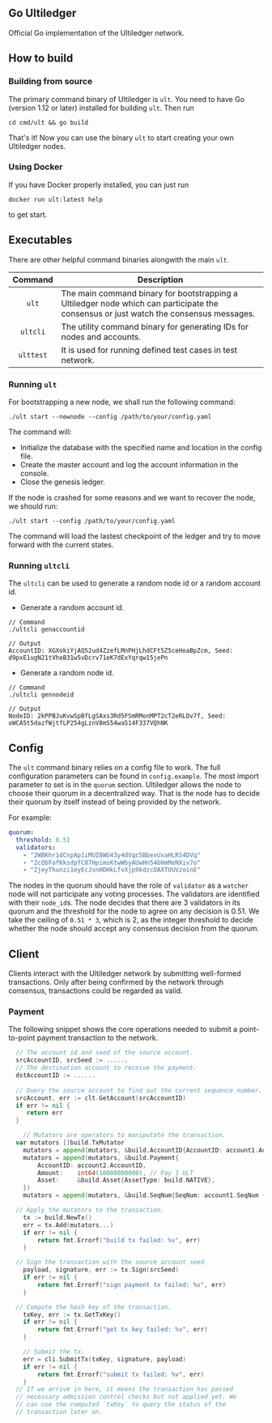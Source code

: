 ## Go Ultiledger
Official Go implementation of the Ultiledger network.

## How to build

### Building from source
The primary command binary of Ultiledger is `ult`. You need to have Go (version 1.12 or later) installed for building `ult`. Then run

```shell
cd cmd/ult && go build
```

That's it! Now you can use the binary `ult` to start creating your own Ultiledger nodes.

### Using Docker
If you have Docker properly installed, you can just run

```shell
docker run ult:latest help
```

to get start.

## Executables

There are other helpful command binaries alongwith the main `ult`.

|    Command    | Description |
| :-----------: | ----------- |
|    `ult`    | The main command binary for bootstrapping a Ultiledger node which can participate the consensus or just watch the consensus messages. |
|   `ultcli`  | The utility command binary for generating IDs for nodes and accounts. |
|   `ulttest` | It is used for running defined test cases in test network. |

### Running `ult`

For bootstrapping a new node, we shall run the following command:

```shell
./ult start --newnode --config /path/to/your/config.yaml
```

The command will:
  * Initialize the database with the specified name and location in the config file.
  * Create the master account and log the account information in the console.
  * Close the genesis ledger.

If the node is crashed for some reasons and we want to recover the node, we should run:

```shell
./ult start --config /path/to/your/config.yaml
```

The command will load the lastest checkpoint of the ledger and try to move forward with the current states.

### Running `ultcli`

The `ultcli` can be used to generate a random node id or a random account id.

* Generate a random account id.

```shell
// Command
./ultcli genaccountid

// Output
AccountID: XGXokiYjAQ52ud4ZzefLMnPHjLhdCFt5Z5ceHoaBpZcm, Seed: d9pxE1ugN21tVheB31w5vDcrv71eK7dExYqrqw15jePn
```

* Generate a random node id.

```shell
// Command
./ultcli gennodeid

// Output
NodeID: 2kPPBJuKvwSpBfLgSAxs3Rd5FSmRMonMPT2cT2eRLDv7f, Seed: oWCA5t5dazfWjtfLP254gLznV8mS54wa514F337VQhNK
```

## Config

The `ult` command binary relies on a config file to work. The full configuration parameters can be found in `config.example`.
The most import parameter to set is in the `quorum` section. Ultiledger allows the node to choose their quorum in a decentralized way.
That is the node has to decide their quorum by itself instead of being provided by the network. 

For example:

```yaml
quorum:
  threshold: 0.51
  validators:
    - "2WBKhr1dCnpAp1iMUZ8WU43y4dVqc5BbexUxaHLRS4DVq"
    - "2cQbFofKksdpfC87HpimsKtwWbyAUwHn54bHmMeNXiv7o"
    - "2jeyThunzi1eyEcJsnHDHkLfvXjp9kdzcDAXTUUVzoinE"
```

The nodes in the quorum should have the role of `validator` as a `watcher` node will not participate any voting processes. The validators are identified with their `node_id`s. The node decides that there are 3 validators in its quorum and the threshold for the node to agree on any decision is 0.51. We take the ceiling of `0.51 * 3`, which is 2,  as the integer threshold to decide whether the node should accept any consensus decision from the quorum.

## Client

Clients interact with the Ultiledger network by submitting well-formed transactions. Only after being confirmed by the network through consensus, transactions could be regarded as valid.

### Payment

The following snippet shows the core operations needed to submit a point-to-point payment transaction to the network.

```go
  // The account id and seed of the source account.
  srcAccountID, srcSeed := ......
  // The destination account to receive the payment.
  dstAccountID := ......
  
  // Query the source account to find out the current sequence number.
  srcAccount, err := clt.GetAccount(srcAccountID)
  if err != nil {
     return err
  }

	// Mutators are operators to maniputate the transaction.
  var mutators []build.TxMutator
	mutators = append(mutators, &build.AccountID{AccountID: account1.AccountID})
	mutators = append(mutators, &build.Payment{
		AccountID: account2.AccountID,
		Amount:    int64(10000000000), // Pay 1 ULT
		Asset:     &build.Asset{AssetType: build.NATIVE},
	})
	mutators = append(mutators, &build.SeqNum{SeqNum: account1.SeqNum + 1})

  // Apply the mutators to the transaction.
	tx := build.NewTx()
	err = tx.Add(mutators...)
	if err != nil {
		return fmt.Errorf("build tx failed: %v", err)
	}

  // Sign the transaction with the source account seed.
	payload, signature, err := tx.Sign(srcSeed)
	if err != nil {
		return fmt.Errorf("sign payment tx failed: %v", err)
	}

  // Compute the hash key of the transaction.
	txKey, err := tx.GetTxKey()
	if err != nil {
		return fmt.Errorf("get tx key failed: %v", err)
	}

	// Submit the tx.
	err = cli.SubmitTx(txKey, signature, payload)
	if err != nil {
		return fmt.Errorf("submit tx failed: %v", err)
	}
  // If we arrive in here, it means the transaction has passed
  // necessary admission control checks but not applied yet. We
  // can use the computed `txKey` to query the status of the
  // transaction later on. 
``` 
